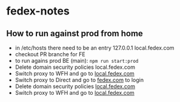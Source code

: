 # fedex-notes

## How to run against prod from home

- in /etc/hosts there need to be an entry
  127.0.0.1 local.fedex.com
- checkout PR branche for FE
- to run agains prod BE (main): `npm run start:prod`
- Delete domain security policies local.fedex.com
- Switch proxy to WFH and go to [local.fedex.com](http://local.fedex.com)
- Switch proxy to Direct and go to [fedex.com](https://www.fedex.com/shippingplus/en-gb/login) to login
- Delete domain security policies [local.fedex.com](http://local.fedex.com)
- Switch proxy to WFH and go to [local.fedex.com](http://local.fedex.com)
